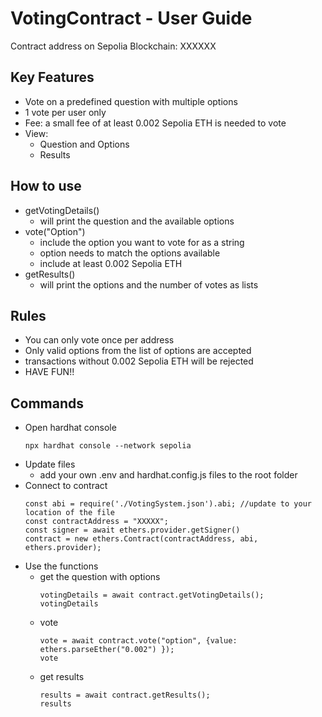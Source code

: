 # VotingContract - User Guide
Contract address on Sepolia Blockchain:
XXXXXX

## Key Features
* Vote on a predefined question with multiple options
* 1 vote per user only
* Fee: a small fee of at least 0.002 Sepolia ETH is needed to vote
* View:
  - Question and Options
  - Results

## How to use
* getVotingDetails()
  - will print the question and the available options
* vote("Option")
  - include the option you want to vote for as a string
  - option needs to match the options available
  - include at least 0.002 Sepolia ETH
* getResults()
  - will print the options and the number of votes as lists

## Rules
* You can only vote once per address
* Only valid options from the list of options are accepted
* transactions without 0.002 Sepolia ETH will be rejected
* HAVE FUN!!

## Commands
* Open hardhat console
  ```
  npx hardhat console --network sepolia
  ```
* Update files
  - add your own .env and hardhat.config.js files to the root folder
* Connect to contract
  ```
  const abi = require('./VotingSystem.json').abi; //update to your location of the file
  const contractAddress = "XXXXX";
  const signer = await ethers.provider.getSigner()
  contract = new ethers.Contract(contractAddress, abi, ethers.provider);
  ```
* Use the functions
  - get the question with options
    ```
    votingDetails = await contract.getVotingDetails();
    votingDetails
    ```
  - vote
    ```
    vote = await contract.vote("option", {value: ethers.parseEther("0.002") });
    vote
    ```
  - get results
    ```
    results = await contract.getResults();
    results
    ```
  
